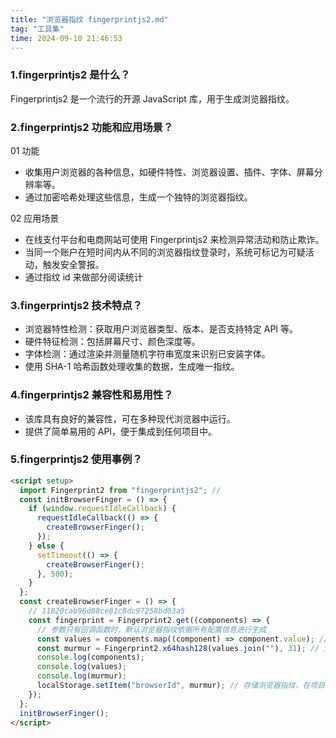 ```yaml
---
title: "浏览器指纹 fingerprintjs2.md"
tag: "工具集"
time: 2024-09-10 21:46:53
---
```


### 1.fingerprintjs2 是什么？

Fingerprintjs2 是一个流行的开源 JavaScript 库，用于生成浏览器指纹。

### 2.fingerprintjs2 功能和应用场景？

01 功能

- 收集用户浏览器的各种信息，如硬件特性、浏览器设置、插件、字体、屏幕分辨率等。
- 通过加密哈希处理这些信息，生成一个独特的浏览器指纹。

02 应用场景

- 在线支付平台和电商网站可使用 Fingerprintjs2 来检测异常活动和防止欺诈。
- 当同一个账户在短时间内从不同的浏览器指纹登录时，系统可标记为可疑活动，触发安全警报。
- 通过指纹 id 来做部分阅读统计

### 3.fingerprintjs2 技术特点？

- 浏览器特性检测：获取用户浏览器类型、版本、是否支持特定 API 等。
- 硬件特征检测：包括屏幕尺寸、颜色深度等。
- 字体检测：通过渲染并测量随机字符串宽度来识别已安装字体。
- 使用 SHA-1 哈希函数处理收集的数据，生成唯一指纹。

### 4.fingerprintjs2 兼容性和易用性？

- 该库具有良好的兼容性，可在多种现代浏览器中运行。
- 提供了简单易用的 API，便于集成到任何项目中。

### 5.fingerprintjs2 使用事例？

```html
<script setup>
  import Fingerprint2 from "fingerprintjs2"; //
  const initBrowserFinger = () => {
    if (window.requestIdleCallback) {
      requestIdleCallback(() => {
        createBrowserFinger();
      });
    } else {
      setTimeout(() => {
        createBrowserFinger();
      }, 500);
    }
  };
  const createBrowserFinger = () => {
    // 11820cab96d08ce81c8dc97258bd03a5
    const fingerprint = Fingerprint2.get((components) => {
      // 参数只有回调函数时，默认浏览器指纹依据所有配置信息进行生成
      const values = components.map((component) => component.value); // 配置的值的数组
      const murmur = Fingerprint2.x64hash128(values.join(""), 31); // 生成浏览器指纹
      console.log(components);
      console.log(values);
      console.log(murmur);
      localStorage.setItem("browserId", murmur); // 存储浏览器指纹，在项目中用于校验用户身份和埋点
    });
  };
  initBrowserFinger();
</script>
```
